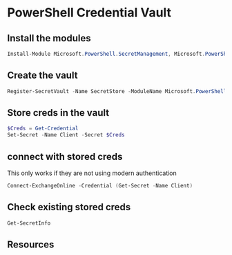 # PowerShell Credential Vault

## Install the modules

```PowerShell
Install-Module Microsoft.PowerShell.SecretManagement, Microsoft.PowerShell.SecretStore
```

## Create the vault

```PowerShell
Register-SecretVault -Name SecretStore -ModuleName Microsoft.PowerShell.SecretStore -DefaultVault
```

## Store creds in the vault

```PowerShell
$Creds = Get-Credential
Set-Secret -Name Client -Secret $Creds
```

## connect with stored creds

This only works if they are not using modern authentication

```PowerShell
Connect-ExchangeOnline -Credential (Get-Secret -Name Client)
```

## Check existing stored creds

```PowerShell
Get-SecretInfo
```

## Resources

[](https://techcommunity.microsoft.com/t5/itops-talk-blog/stop-typing-powershell-credentials-in-demos-using-powershell/ba-p/2272072)
[](https://docs.microsoft.com/en-us/powershell/module/microsoft.powershell.secretmanagement/)
